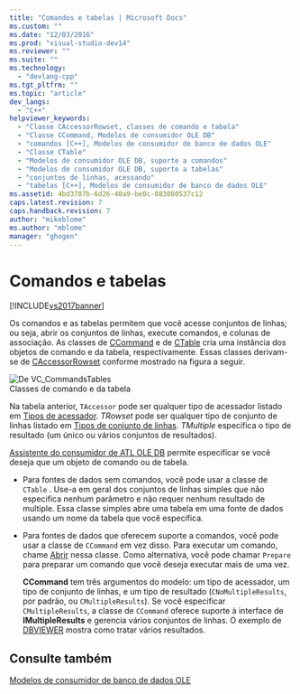 ```yaml
---
title: "Comandos e tabelas | Microsoft Docs"
ms.custom: ""
ms.date: "12/03/2016"
ms.prod: "visual-studio-dev14"
ms.reviewer: ""
ms.suite: ""
ms.technology: 
  - "devlang-cpp"
ms.tgt_pltfrm: ""
ms.topic: "article"
dev_langs: 
  - "C++"
helpviewer_keywords: 
  - "Classe CAccessorRowset, classes de comando e tabela"
  - "Classe CCommand, Modelos de consumidor OLE DB"
  - "comandos [C++], Modelos de consumidor de banco de dados OLE"
  - "Classe CTable"
  - "Modelos de consumidor OLE DB, suporte a comandos"
  - "Modelos de consumidor OLE DB, suporte a tabelas"
  - "conjuntos de linhas, acessando"
  - "tabelas [C++], Modelos de consumidor de banco de dados OLE"
ms.assetid: 4bd3787b-6d26-40a9-be0c-083080537c12
caps.latest.revision: 7
caps.handback.revision: 7
author: "mikeblome"
ms.author: "mblome"
manager: "ghogen"
---
```

# Comandos e tabelas
[!INCLUDE[vs2017banner](../../assembler/inline/includes/vs2017banner.md)]

Os comandos e as tabelas permitem que você acesse conjuntos de linhas; ou seja, abrir os conjuntos de linhas, execute comandos, e colunas de associação.  As classes de [CCommand](../../data/oledb/ccommand-class.md) e de [CTable](../../data/oledb/ctable-class.md) cria uma instância dos objetos de comando e da tabela, respectivamente.  Essas classes derivam\-se de [CAccessorRowset](../Topic/CAccessorRowset%20Class.md) conforme mostrado na figura a seguir.  
  
 ![De VC&#95;CommandsTables](../../data/oledb/media/vccommandstables.png "vcCommandsTables")  
Classes de comando e da tabela  
  
 Na tabela anterior, `TAccessor` pode ser qualquer tipo de acessador listado em [Tipos de acessador](../../data/oledb/accessors-and-rowsets.md).  *TRowset* pode ser qualquer tipo de conjunto de linhas listado em [Tipos de conjunto de linhas](../../data/oledb/accessors-and-rowsets.md).  *TMultiple* especifica o tipo de resultado \(um único ou vários conjuntos de resultados\).  
  
 [Assistente do consumidor de ATL OLE DB](../../atl/reference/atl-ole-db-consumer-wizard.md) permite especificar se você deseja que um objeto de comando ou de tabela.  
  
-   Para fontes de dados sem comandos, você pode usar a classe de `CTable` .  Use\-a em geral dos conjuntos de linhas simples que não especifica nenhum parâmetro e não requer nenhum resultado de multiple.  Essa classe simples abre uma tabela em uma fonte de dados usando um nome da tabela que você especifica.  
  
-   Para fontes de dados que oferecem suporte a comandos, você pode usar a classe de `CCommand` em vez disso.  Para executar um comando, chame [Abrir](../../data/oledb/ccommand-open.md) nessa classe.  Como alternativa, você pode chamar `Prepare` para preparar um comando que você deseja executar mais de uma vez.  
  
     **CCommand** tem três argumentos do modelo: um tipo de acessador, um tipo de conjunto de linhas, e um tipo de resultado \(`CNoMultipleResults`, por padrão, ou `CMultipleResults`\).  Se você especificar `CMultipleResults`, a classe de `CCommand` oferece suporte à interface de **IMultipleResults** e gerencia vários conjuntos de linhas.  O exemplo de [DBVIEWER](http://msdn.microsoft.com/pt-br/07620f99-c347-4d09-9ebc-2459e8049832) mostra como tratar vários resultados.  
  
## Consulte também  
 [Modelos de consumidor de banco de dados OLE](../../data/oledb/ole-db-consumer-templates-cpp.md)